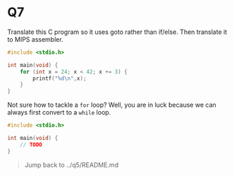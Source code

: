 Q7
==========================================

Translate this C program so it uses goto rather than if/else.
Then translate it to MIPS assembler.

```c
#include <stdio.h>

int main(void) {
    for (int x = 24; x < 42; x += 3) {
        printf("%d\n",x);
    }
}
```

Not sure how to tackle a `for` loop? Well, you are in luck
because we can always first convert to a `while` loop.

```c
#include <stdio.h>

int main(void) {
	// TODO
}
```

> Jump back to ../q5/README.md
